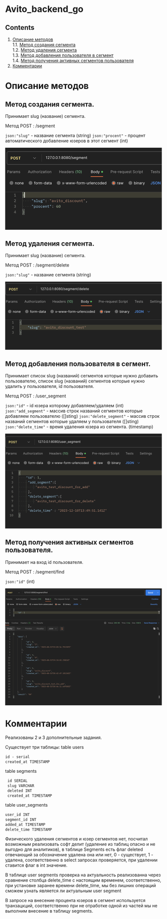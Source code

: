 # Avito_backend_go

 


## Contents
1. [Описание методов](#описание-методов) \
    1.1. [Метод создания сегмента](#метод-создания-сегмента)  
    1.2. [Метод удаления сегмента](#метод-удаления-сегмента)  
    1.3. [Метод добавления пользователя в сегмент](#метод-добавления-пользователя-в-сегмент)  
    1.4. [Метод получения активных сегментов пользователя](#метод-получения-активных-сегментов-пользователя)
2. [Комментарии](#комментарии)
    
 


# Описание методов

## Метод создания сегмента. 
Принимает slug (название) сегмента. 

Метод POST  : /segment

`json:"slug"`  - название сегмента (string)
`json:"procent"`  - процент автоматического добавление юзеров в этот сегмент (int)

![plot](./Screenshots/addsegment.png)

## Метод удаления сегмента. 
Принимает slug (название) сегмента.

Метод POST  : /segment/delete

`json:"slug"`  - название сегмента (string)

![plot](./Screenshots/deletesegment.png)


## Метод добавления пользователя в сегмент. 
Принимает список slug (названий) сегментов
 которые нужно добавить пользователю, список slug (названий) сегментов которые нужно удалить у пользователя, id пользователя.

Метод POST : /user_segment

 `json:"id"`  - id юзера которому добавляем/удаляем (int)
 `json:"add_segment"` - массив строк названий сегментов которые добавляем  пользователю ([]sting)
 `json:"delete_segment"` - массив строк названий сегментов которые удаляем у пользователя ([]sting)
 `json:"delete_time"` - время удаления юзера из сегмента. (timestamp)


![plot](./Screenshots/addusersegment.png)

## Метод получения активных сегментов пользователя. 
Принимает на вход id пользователя.

Метод POST : /segment/find


 `json:"id"` (int)


![plot](./Screenshots/findsegment.png)

# Комментарии


Реализованы 2 и 3 дополнительные задания.


Существует три таблицы:
table  users 

    id - serial 
    created_at TIMESTAMP 

table  segments

     id SERIAL
     slug VARCHAR
     deleted INT 
     created_at TIMESTAMP

table user_segments

    user_id INT
    segment_id INT
    added_at TIMESTAMP
    delete_time TIMESTAMP

Физического удаления сегментов и юзер сегментов нет, посчитал возможным реализовать софт делит (удаление из таблиц опасно и не выгодно для аналитиков), в таблице Segments есть флаг deleted отвечающий за обозначение удалена она или нет, 0 - существует, 1 - удалена, соответственно в select запросах проверяется, при удалении ставится флаг в int значение.

В таблице user segments проверка на актуальность реализованна через сравнение столбца delete_time с настоящим временем, соответственно, при установке заранее времени delete_time, мы без лишних операций сможем узнать является ли актуальным user segment


В запросе на внесение процента юзеров в сегмент используется транзацкций, соответственно при не отработке одной из частей мы не выполним внесение в таблицу segments.






